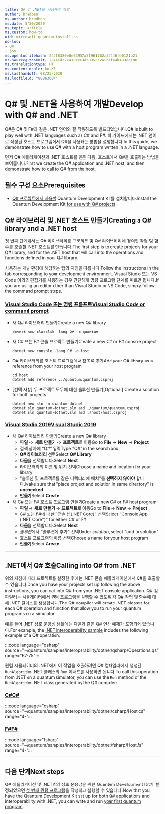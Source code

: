 ```yaml
---
title: Q# 및 .NET을 사용하여 개발
author: bradben
ms.author: bradben
ms.date: 5/30/2020
ms.topic: article
ms.custom: how-to
uid: microsoft.quantum.install.cs
no-loc:
- Q#
- $$v
ms.openlocfilehash: 24318380e0e63957a51961762a33446fe0121b21
ms.sourcegitcommit: 75c4edc7c410cc63dc8352e2a5bef44b433ed188
ms.translationtype: HT
ms.contentlocale: ko-KR
ms.lasthandoff: 08/25/2020
ms.locfileid: "88863684"
---
```

# <a name="develop-with-no-locq-and-net"></a><span data-ttu-id="b3900-102">Q# 및 .NET을 사용하여 개발</span><span class="sxs-lookup"><span data-stu-id="b3900-102">Develop with Q# and .NET</span></span>

<span data-ttu-id="b3900-103">Q#은 C# 및 F#과 같은 .NET 언어와 잘 작동하도록 빌드되었습니다.</span><span class="sxs-lookup"><span data-stu-id="b3900-103">Q# is built to play well with .NET languages such as C# and F#.</span></span>
<span data-ttu-id="b3900-104">이 가이드에서는 .NET 언어로 작성된 호스트 프로그램에서 Q#을 사용하는 방법을 설명합니다.</span><span class="sxs-lookup"><span data-stu-id="b3900-104">In this guide, we demonstrate how to use Q# with a host program written in a .NET language.</span></span>

<span data-ttu-id="b3900-105">먼저 Q# 애플리케이션과 .NET 호스트를 만든 다음, 호스트에서 Q#을 호출하는 방법을 보여줍니다.</span><span class="sxs-lookup"><span data-stu-id="b3900-105">First we create the Q# application and .NET host, and then demonstrate how to call to Q# from the host.</span></span>

## <a name="prerequisites"></a><span data-ttu-id="b3900-106">필수 구성 요소</span><span class="sxs-lookup"><span data-stu-id="b3900-106">Prerequisites</span></span>

- <span data-ttu-id="b3900-107">[Q# 프로젝트에서 사용할](xref:microsoft.quantum.install.standalone) Quantum Development Kit를 설치합니다.</span><span class="sxs-lookup"><span data-stu-id="b3900-107">Install the Quantum Development Kit [for use with Q# projects](xref:microsoft.quantum.install.standalone).</span></span>

## <a name="creating-a-no-locq-library-and-a-net-host"></a><span data-ttu-id="b3900-108">Q# 라이브러리 및 .NET 호스트 만들기</span><span class="sxs-lookup"><span data-stu-id="b3900-108">Creating a Q# library and a .NET host</span></span>

<span data-ttu-id="b3900-109">첫 번째 단계에서는 Q# 라이브러리용 프로젝트 및 Q# 라이브러리에 정의된 작업 및 함수를 호출할 .NET 호스트를 만듭니다.</span><span class="sxs-lookup"><span data-stu-id="b3900-109">The first step is to create projects for your Q# library, and for the .NET host that will call into the operations and functions defined in your Q# library.</span></span>

<span data-ttu-id="b3900-110">사용하는 개발 환경에 해당하는 탭의 지침을 따릅니다.</span><span class="sxs-lookup"><span data-stu-id="b3900-110">Follow the instructions in the tab corresponding to your development environment.</span></span>
<span data-ttu-id="b3900-111">Visual Studio 또는 VS Code 이외의 편집기를 사용하는 경우 간단하게 명령 프로그램 단계를 따르면 됩니다.</span><span class="sxs-lookup"><span data-stu-id="b3900-111">If you are using an editor other than Visual Studio or VS Code, simply follow the command prompt steps.</span></span>

### <a name="visual-studio-code-or-command-prompt"></a>[<span data-ttu-id="b3900-112">Visual Studio Code 또는 명령 프롬프트</span><span class="sxs-lookup"><span data-stu-id="b3900-112">Visual Studio Code or command prompt</span></span>](#tab/tabid-cmdline)

- <span data-ttu-id="b3900-113">새 Q# 라이브러리 만들기</span><span class="sxs-lookup"><span data-stu-id="b3900-113">Create a new Q# library</span></span>

  ```dotnetcli
  dotnet new classlib -lang Q# -o quantum
  ```

- <span data-ttu-id="b3900-114">새 C# 또는 F# 콘솔 프로젝트 만들기</span><span class="sxs-lookup"><span data-stu-id="b3900-114">Create a new C# or F# console project</span></span>

  ```dotnetcli
  dotnet new console -lang C# -o host  
  ```

- <span data-ttu-id="b3900-115">Q# 라이브러리를 호스트 프로그램에서 참조로 추가</span><span class="sxs-lookup"><span data-stu-id="b3900-115">Add your Q# library as a reference from your host program</span></span>

  ```dotnetcli
  cd host
  dotnet add reference ../quantum/quantum.csproj
  ```

- <span data-ttu-id="b3900-116">[선택 사항] 두 프로젝트 모두에 대한 솔루션 만들기</span><span class="sxs-lookup"><span data-stu-id="b3900-116">[Optional] Create a solution for both projects</span></span>

  ```dotnetcli
  dotnet new sln -n quantum-dotnet
  dotnet sln quantum-dotnet.sln add ./quantum/quantum.csproj
  dotnet sln quantum-dotnet.sln add ./host/host.csproj
  ```

### <a name="visual-studio-2019"></a>[<span data-ttu-id="b3900-117">Visual Studio 2019</span><span class="sxs-lookup"><span data-stu-id="b3900-117">Visual Studio 2019</span></span>](#tab/tabid-vs2019)

- <span data-ttu-id="b3900-118">새 Q# 라이브러리 만들기</span><span class="sxs-lookup"><span data-stu-id="b3900-118">Create a new Q# library</span></span>
  - <span data-ttu-id="b3900-119">**파일** -> **새로 만들기** -> **프로젝트**로 이동</span><span class="sxs-lookup"><span data-stu-id="b3900-119">Go to **File** -> **New** -> **Project**</span></span>
  - <span data-ttu-id="b3900-120">검색 상자에 “Q#” 입력</span><span class="sxs-lookup"><span data-stu-id="b3900-120">Type "Q#" in the search box</span></span>
  - <span data-ttu-id="b3900-121">**Q# 라이브러리** 선택</span><span class="sxs-lookup"><span data-stu-id="b3900-121">Select **Q# Library**</span></span>
  - <span data-ttu-id="b3900-122">**다음**을 선택합니다.</span><span class="sxs-lookup"><span data-stu-id="b3900-122">Select **Next**</span></span>
  - <span data-ttu-id="b3900-123">라이브러리의 이름 및 위치 선택</span><span class="sxs-lookup"><span data-stu-id="b3900-123">Choose a name and location for your library</span></span>
  - <span data-ttu-id="b3900-124">"솔루션 및 프로젝트를 같은 디렉터리에 배치"를 **선택하지 않아야** 합니다.</span><span class="sxs-lookup"><span data-stu-id="b3900-124">Make sure that "place project and solution in same directory" is **unchecked**</span></span>
  - <span data-ttu-id="b3900-125">**만들기**</span><span class="sxs-lookup"><span data-stu-id="b3900-125">Select **Create**</span></span>
- <span data-ttu-id="b3900-126">새 C# 또는 F# 호스트 프로그램 만들기</span><span class="sxs-lookup"><span data-stu-id="b3900-126">Create a new C# or F# host program</span></span>
  - <span data-ttu-id="b3900-127">**파일** → **새로 만들기** → **프로젝트**로 이동</span><span class="sxs-lookup"><span data-stu-id="b3900-127">Go to **File** → **New** → **Project**</span></span>
  - <span data-ttu-id="b3900-128">C# 또는 F#에 대한 "콘솔 앱(.NET Core)" 선택</span><span class="sxs-lookup"><span data-stu-id="b3900-128">Select "Console App (.NET Core")" for either C# or F#</span></span>
  - <span data-ttu-id="b3900-129">**다음**을 선택합니다.</span><span class="sxs-lookup"><span data-stu-id="b3900-129">Select **Next**</span></span>
  - <span data-ttu-id="b3900-130">*솔루션*에서 "솔루션에 추가" 선택</span><span class="sxs-lookup"><span data-stu-id="b3900-130">Under *solution*, select "add to solution"</span></span>
  - <span data-ttu-id="b3900-131">호스트 프로그램의 이름 선택</span><span class="sxs-lookup"><span data-stu-id="b3900-131">Choose a name for your host program</span></span>
  - <span data-ttu-id="b3900-132">**만들기**</span><span class="sxs-lookup"><span data-stu-id="b3900-132">Select **Create**</span></span>

***

## <a name="calling-into-no-locq-from-net"></a><span data-ttu-id="b3900-133">.NET에서 Q# 호출</span><span class="sxs-lookup"><span data-stu-id="b3900-133">Calling into Q# from .NET</span></span>

<span data-ttu-id="b3900-134">위의 지침에 따라 프로젝트를 설정한 후에는 .NET 콘솔 애플리케이션에서 Q#을 호출할 수 있습니다.</span><span class="sxs-lookup"><span data-stu-id="b3900-134">Once you have your projects set up following the above instructions, you can call into Q# from your .NET console application.</span></span>
<span data-ttu-id="b3900-135">Q# 컴파일러는 시뮬레이터에서 퀀텀 프로그램을 실행할 수 있도록 각 Q# 작업 및 함수에 대해 .NET 클래스를 생성합니다.</span><span class="sxs-lookup"><span data-stu-id="b3900-135">The Q# compiler will create .NET classes for each Q# operation and function that allow you to run your quantum programs on a simulator.</span></span>

<span data-ttu-id="b3900-136">예를 들어 [.NET 상호 운용성 샘플](https://github.com/microsoft/Quantum/tree/master/samples/interoperability/dotnet)에는 다음과 같은 Q# 연산 예제가 포함되어 있습니다.</span><span class="sxs-lookup"><span data-stu-id="b3900-136">For example, the [.NET interoperability sample](https://github.com/microsoft/Quantum/tree/master/samples/interoperability/dotnet) includes the following example of a Q# operation:</span></span>

:::code language="qsharp" source="~/quantum/samples/interoperability/dotnet/qsharp/Operations.qs" range="67-75":::

<span data-ttu-id="b3900-137">퀀텀 시뮬레이터의 .NET에서 이 작업을 호출하려면 Q# 컴파일러에서 생성된 `RunAlgorithm` .NET 클래스의 `Run` 메서드를 사용하면 됩니다.</span><span class="sxs-lookup"><span data-stu-id="b3900-137">To call this operation from .NET on a quantum simulator, you can use the `Run` method of the `RunAlgorithm` .NET class generated by the Q# compiler:</span></span>

### <a name="c"></a>[<span data-ttu-id="b3900-138">C#</span><span class="sxs-lookup"><span data-stu-id="b3900-138">C#</span></span>](#tab/tabid-csharp)

:::code language="csharp" source="~/quantum/samples/interoperability/dotnet/csharp/Host.cs" range="4-":::

### <a name="f"></a>[<span data-ttu-id="b3900-139">F#</span><span class="sxs-lookup"><span data-stu-id="b3900-139">F#</span></span>](#tab/tabid-fsharp)

:::code language="fsharp" source="~/quantum/samples/interoperability/dotnet/fsharp/Host.fs" range="4-":::

***
    
## <a name="next-steps"></a><span data-ttu-id="b3900-140">다음 단계</span><span class="sxs-lookup"><span data-stu-id="b3900-140">Next steps</span></span>

<span data-ttu-id="b3900-141">Q# 애플리케이션 및 .NET과의 상호 운용성을 위한 Quantum Development Kit가 설정되었으면 [첫 번째 퀀텀 프로그램](xref:microsoft.quantum.quickstarts.qrng)을 작성하고 실행할 수 있습니다.</span><span class="sxs-lookup"><span data-stu-id="b3900-141">Now that you have the Quantum Development Kit set up for both Q# applications and interoperability with .NET, you can write and run [your first quantum program](xref:microsoft.quantum.quickstarts.qrng).</span></span>
